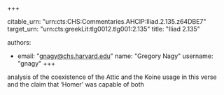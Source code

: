 +++


citable_urn: "urn:cts:CHS:Commentaries.AHCIP:Iliad.2.135.z64DBE7"
target_urn: "urn:cts:greekLit:tlg0012.tlg001:2.135"
title: "Iliad 2.135"

authors:
- email: "gnagy@chs.harvard.edu"
  name: "Gregory Nagy"
  username: "gnagy"
+++

<p>analysis of the coexistence of the Attic and the Koine usage in this verse and the claim that ‘Homer’ was capable of both</p>